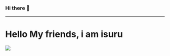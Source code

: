 ### Hi there 👋

<!--
**SLISURU/SLISURU** is a ✨ _special_ ✨ repository because its `README.md` (this file) appears on your GitHub profile.

Here are some ideas to get you started:

- 🔭 I’m currently working on ...SL Cyber Village
- 🌱 I’m currently learning ...java
- 👯 I’m looking to collaborate on ...
- 🤔 I’m looking for help with ...
- 💬 Ask me about ...
- 📫 How to reach me: ...
- 😄 Pronouns: ...
- ⚡ Fun fact: ...
-->

<hr color="red">
<h1>Hello My friends, i am isuru</h1>

<img src = "https://www.google.com/url?sa=i&url=https%3A%2F%2Fwww.bigstockphoto.com%2Fimage-313337056%2Fstock-photo-close-up-side-profile-photo-handsome-he-him-his-guy-linux-windows-cross-platform-coder-typing-php-cs&psig=AOvVaw2y3p5yffCobCUyji1dSki5&ust=1626336371593000&source=images&cd=vfe&ved=0CAoQjRxqFwoTCLCm856N4vECFQAAAAAdAAAAABAD">

